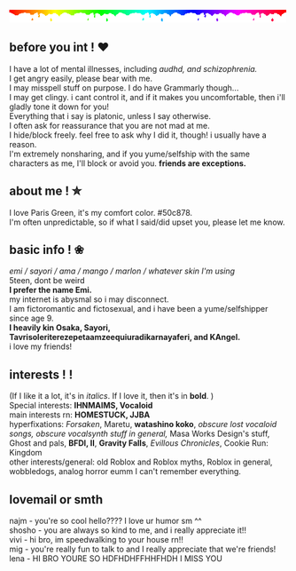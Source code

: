 ![](rainbow.gif)
## before you int ! ❤︎
I have a lot of mental illnesses, including *audhd, and schizophrenia.*<br/>
I get angry easily, please bear with me.<br/>
I may misspell stuff on purpose. I do have Grammarly though...<br/>
I may get clingy. i cant control it, and if it makes you uncomfortable, then i'll gladly tone it down for you!<br/>
Everything that i say is platonic, unless I say otherwise.<br/>
I often ask for reassurance that you are not mad at me.<br/>
I hide/block freely. feel free to ask why I did it, though! i usually have a reason.<br/>
I'm extremely nonsharing, and if you yume/selfship with the same characters as me, I'll block or avoid you. **friends are exceptions.** 

## about me ! ✮

I love Paris Green, it's my comfort color. #50c878.<br/>
I'm often unpredictable, so if what I said/did upset you, please let me know.<br/>

## basic info ! ❀

*emi / sayori / ama / mango / marlon / whatever skin I'm using*<br/>
5teen, dont be weird<br/>
**I prefer the name Emi.**<br/>
my internet is abysmal so i may disconnect.<br/>
I am fictoromantic and fictosexual, and i have been a yume/selfshipper since age 9.<br/>
**I heavily kin Osaka, Sayori, Tavrisoleriterezepetaamzeequiuradikarnayaferi, and KAngel.**<br/>
i love my friends!


## interests ! !
(If I like it a lot, it's in *italics*. If I love it, then it's in **bold**. )<br/>
Special interests: **IHNMAIMS, Vocaloid**<br/>
main interests rn: **HOMESTUCK, JJBA**<br/>
hyperfixations: *Forsaken*, Maretu, **watashino koko**, *obscure lost vocaloid songs, obscure vocalsynth stuff in general,* Masa Works Design's stuff, Ghost and pals, **BFDI, II**, **Gravity Falls**, *Evillous Chronicles*, Cookie Run: Kingdom<br/>
other interests/general: old Roblox and Roblox myths, Roblox in general, wobbledogs, analog horror eumm I can't remember everything.

## lovemail or smth
najm - you're so cool hello???? I love ur humor sm ^^<br/>
shosho - you are always so kind to me, and i really appreciate it!!<br/>
vivi - hi bro, im speedwalking to your house rn!!<br/>
mig - you're really fun to talk to and I really appreciate that we're friends! <br/>
lena - HI BRO YOURE SO HDFHDHFFHHFHDH I MISS YOU<br/>




